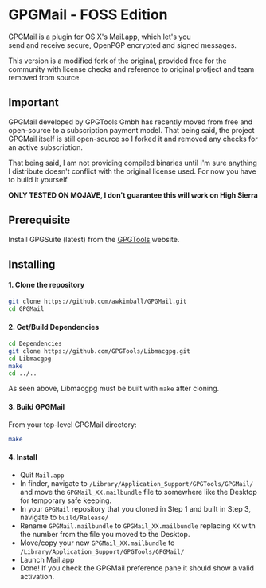 GPGMail - FOSS Edition
=======

GPGMail is a plugin for OS X's Mail.app, which let's you  
send and receive secure, OpenPGP encrypted and signed messages.

This version is a modified fork of the original, provided free for the community with license checks and reference to original profject and team removed from source.

Important
-------

GPGMail developed by GPGTools Gmbh has recently moved from free and open-source to a subscription payment model. That being said, the project GPGMail itself is still open-source so I forked it and removed any checks for an active subscription.

That being said, I am not providing compiled binaries until I'm sure anything I distribute doesn't conflict with the original license used. For now you have to build it yourself.

**ONLY TESTED ON MOJAVE, I don't guarantee this will work on High Sierra**


Prerequisite
------------

Install GPGSuite (latest) from the [GPGTools](https://gpgtools.org) website. 


Installing
-----

#### 1. Clone the repository
```bash
git clone https://github.com/awkimball/GPGMail.git
cd GPGMail
```

#### 2. Get/Build Dependencies


```bash
cd Dependencies
git clone https://github.com/GPGTools/Libmacgpg.git
cd Libmacgpg
make
cd ../..
```
As seen above, Libmacgpg must be built with `make` after cloning.

#### 3. Build GPGMail

From your top-level GPGMail directory:

```bash
make
```

#### 4. Install

* Quit `Mail.app`
* In finder, navigate to `/Library/Application_Support/GPGTools/GPGMail/` and move the `GPGMail_XX.mailbundle` file to somewhere like the Desktop for temporary safe keeping. 
* In your `GPGMail` repository that you cloned in Step 1 and built in Step 3, navigate to `build/Release/`
* Rename `GPGMail.mailbundle` to `GPGMail_XX.mailbundle` replacing `XX` with the number from the file you moved to the Desktop.
* Move/copy your new `GPGMail_XX.mailbundle` to `/Library/Application_Support/GPGTools/GPGMail/`
* Launch Mail.app
* Done! If you check the GPGMail preference pane it should show a valid activation.



